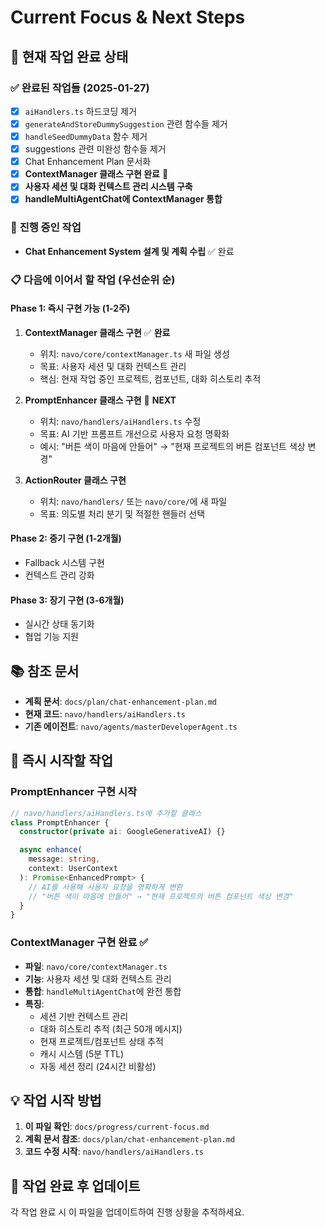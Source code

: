 # Current Focus & Next Steps

## 🎯 **현재 작업 완료 상태**

### ✅ **완료된 작업들** (2025-01-27)

- [x] `aiHandlers.ts` 하드코딩 제거
- [x] `generateAndStoreDummySuggestion` 관련 함수들 제거
- [x] `handleSeedDummyData` 함수 제거
- [x] suggestions 관련 미완성 함수들 제거
- [x] Chat Enhancement Plan 문서화
- [x] **ContextManager 클래스 구현 완료** 🎉
- [x] **사용자 세션 및 대화 컨텍스트 관리 시스템 구축**
- [x] **handleMultiAgentChat에 ContextManager 통합**

### 🔄 **진행 중인 작업**

- **Chat Enhancement System 설계 및 계획 수립** ✅ 완료

### 📋 **다음에 이어서 할 작업** (우선순위 순)

#### **Phase 1: 즉시 구현 가능 (1-2주)**

1. **ContextManager 클래스 구현** ✅ **완료**
   - 위치: `navo/core/contextManager.ts` 새 파일 생성
   - 목표: 사용자 세션 및 대화 컨텍스트 관리
   - 핵심: 현재 작업 중인 프로젝트, 컴포넌트, 대화 히스토리 추적

2. **PromptEnhancer 클래스 구현** 🚀 **NEXT**
   - 위치: `navo/handlers/aiHandlers.ts` 수정
   - 목표: AI 기반 프롬프트 개선으로 사용자 요청 명확화
   - 예시: "버튼 색이 마음에 안들어" → "현재 프로젝트의 버튼 컴포넌트 색상 변경"

3. **ActionRouter 클래스 구현**
   - 위치: `navo/handlers/` 또는 `navo/core/`에 새 파일
   - 목표: 의도별 처리 분기 및 적절한 핸들러 선택

#### **Phase 2: 중기 구현 (1-2개월)**

- Fallback 시스템 구현
- 컨텍스트 관리 강화

#### **Phase 3: 장기 구현 (3-6개월)**

- 실시간 상태 동기화
- 협업 기능 지원

## 📚 **참조 문서**

- **계획 문서**: `docs/plan/chat-enhancement-plan.md`
- **현재 코드**: `navo/handlers/aiHandlers.ts`
- **기존 에이전트**: `navo/agents/masterDeveloperAgent.ts`

## 🚀 **즉시 시작할 작업**

### **PromptEnhancer 구현 시작**

```typescript
// navo/handlers/aiHandlers.ts에 추가할 클래스
class PromptEnhancer {
  constructor(private ai: GoogleGenerativeAI) {}

  async enhance(
    message: string,
    context: UserContext
  ): Promise<EnhancedPrompt> {
    // AI를 사용해 사용자 요청을 명확하게 변환
    // "버튼 색이 마음에 안들어" → "현재 프로젝트의 버튼 컴포넌트 색상 변경"
  }
}
```

### **ContextManager 구현 완료** ✅

- **파일**: `navo/core/contextManager.ts`
- **기능**: 사용자 세션 및 대화 컨텍스트 관리
- **통합**: `handleMultiAgentChat`에 완전 통합
- **특징**:
  - 세션 기반 컨텍스트 관리
  - 대화 히스토리 추적 (최근 50개 메시지)
  - 현재 프로젝트/컴포넌트 상태 추적
  - 캐시 시스템 (5분 TTL)
  - 자동 세션 정리 (24시간 비활성)

## 💡 **작업 시작 방법**

1. **이 파일 확인**: `docs/progress/current-focus.md`
2. **계획 문서 참조**: `docs/plan/chat-enhancement-plan.md`
3. **코드 수정 시작**: `navo/handlers/aiHandlers.ts`

## 📝 **작업 완료 후 업데이트**

각 작업 완료 시 이 파일을 업데이트하여 진행 상황을 추적하세요.
